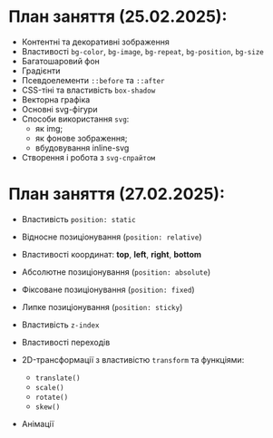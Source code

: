 # План заняття (25.02.2025):

- Контентні та декоративні зображення
- Властивості `bg-color`, `bg-image`, `bg-repeat`, `bg-position`, `bg-size`
- Багатошаровий фон
- Градієнти
- Псевдоелементи `::before` та `::after`
- CSS-тіні та властивість `box-shadow`
- Векторна графіка
- Основні svg-фігури
- Способи використання `svg`:
  - як img;
  - як фонове зображення;
  - вбудовування inline-svg
- Створення і робота з `svg-спрайтом`

# План заняття (27.02.2025):

- Властивість `position: static`
- Відносне позиціонування (`position: relative`)
- Властивості координат: **top**, **left**, **right**, **bottom**
- Абсолютне позиціонування (`position: absolute`)
- Фіксоване позиціонування (`position: fixed`)
- Липке позиціонування (`position: sticky`)
- Властивість `z-index`

- Властивості переходів
- 2D-трансформації з властивістю `transform` та функціями:
  - `translate()`
  - `scale()`
  - `rotate()`
  - `skew()`
- Анімації
